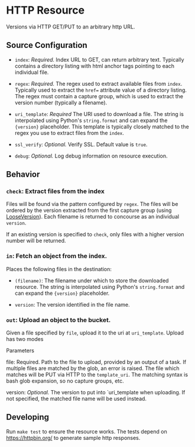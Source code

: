 # HTTP Resource

Versions via HTTP GET/PUT to an arbitrary http URL.

## Source Configuration

* `index`: *Required.* Index URL to GET, can return arbitrary text. Typically contains a directory listing with html anchor tags pointing to each individual file.

* `regex`: *Required.* The regex used to extract available files from `index`. Typically used to extract the `href=` attribute value of a directory listing. The regex must contain a capture group, which is used to extract the version number (typically a filename).

* `uri_template`: *Required* The URI used to download a file. The string is interpolated using Python's `string.format` and can expand the `{version}` placeholder. This template is typically closely matched to the regex you use to extract files from the `index`. 

* `ssl_verify`: *Optional.* Verify SSL. Default value is `true`.

* `debug`: *Optional.* Log debug information on resource execution.

## Behavior

### `check`: Extract files from the index

Files will be found via the pattern configured by `regex`. The files
will be ordered by the version extracted from the first capture group (using [LooseVersion](http://epydoc.sourceforge.net/stdlib/distutils.version.LooseVersion-class.html)). Each filename is returned to concourse as an individual `version`.

If an existing version is specified to `check`, only files with a higher version number will be returned.


### `in`: Fetch an object from the index.

Places the following files in the destination:

* `(filename)`: The filename under which to store the downloaded resource. The string is interpolated using Python's `string.format` and can expand the `{version}` placeholder.

* `version`: The version identified in the file name.


### `out`: Upload an object to the bucket.

Given a file specified by `file`, upload it to the uri at `uri_template`. Upload has two modes 

Parameters

file: Required. Path to the file to upload, provided by an output of a task. If multiple files are matched by the glob, an error is raised. The file which matches will be PUT via HTTP to the `template_uri`. The matching syntax is bash glob expansion, so no capture groups, etc.

version: *Optional.* The version to put into `uri_template when uploading. If not specified, the matched file name will be used instead.


## Developing
Run `make test` to ensure the resource works. The tests depend on https://httpbin.org/ to generate sample http responses. 

